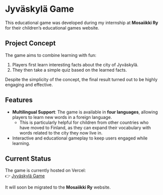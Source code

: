 # Jyväskylä Game

This educational game was developed during my internship at **Mosaiikki Ry** for their children’s educational games website. 

## Project Concept
The game aims to combine learning with fun:  
1. Players first learn interesting facts about the city of Jyväskylä.  
2. They then take a simple quiz based on the learned facts.  

Despite the simplicity of the concept, the final result turned out to be highly engaging and effective.

## Features
- **Multilingual Support**: The game is available in **four languages**, allowing players to learn new words in a foreign language.  
  - This is particularly helpful for children from other countries who have moved to Finland, as they can expand their vocabulary with words related to the city they now live in.  
- Interactive and educational gameplay to keep users engaged while learning.

## Current Status
The game is currently hosted on Vercel:  
👉 [Jyväskylä Game](https://jyvaskyla-game.vercel.app/)  

It will soon be migrated to the **Mosaiikki Ry** website.
